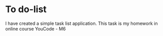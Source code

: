 ﻿# To do-list
I have created a simple task list application. This task is my homework in online course YouCode - M6
